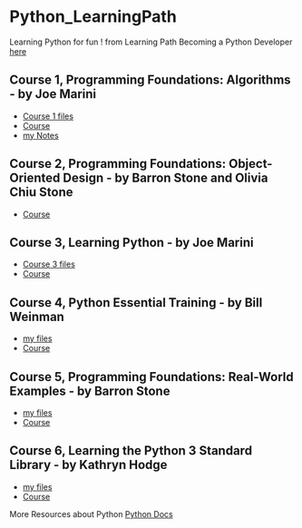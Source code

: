 # Python_LearningPath

Learning Python for fun !
from Learning Path Becoming a Python Developer [here](https://www.linkedin.com/learning/paths/become-a-python-developer)

## Course 1, Programming Foundations: Algorithms - by Joe Marini
- [Course 1 files](https://github.com/Coryf65/Python_LearningPath/tree/master/1%20Algorithms)
- [Course](https://www.linkedin.com/learning/programming-foundations-algorithms/)
- [my Notes](https://github.com/Coryf65/Python_LearningPath/tree/master/1%20Algorithms/Algorithms.md)

## Course 2, Programming Foundations: Object-Oriented Design - by Barron Stone and Olivia Chiu Stone
- [Course](https://www.linkedin.com/learning/programming-foundations-object-oriented-design-3/)

## Course 3, Learning Python - by Joe Marini
- [Course 3 files](https://github.com/Coryf65/Python_Learning)
- [Course](https://www.linkedin.com/learning/learning-python-2/)

## Course 4, Python Essential Training - by Bill Weinman
- [my files](https://github.com/Coryf65/Python_EssentialTraining)
- [Course](https://www.linkedin.com/learning/python-essential-training-2/)

## Course 5, Programming Foundations: Real-World Examples - by Barron Stone
- [my files](https://github.com/Coryf65/Python_LearningPath/tree/master/4%20RealWorld)
- [Course](https://www.linkedin.com/learning/programming-foundations-real-world-examples/)

## Course 6, Learning the Python 3 Standard Library - by Kathryn Hodge
- [my files](https://github.com/Coryf65/Python_LearningPath/tree/master/6%20TheStandardLibrary)
- [Course](https://www.linkedin.com/learning/learning-the-python-3-standard-library/)

More Resources about Python [Python Docs](https://www.python.org/doc/)